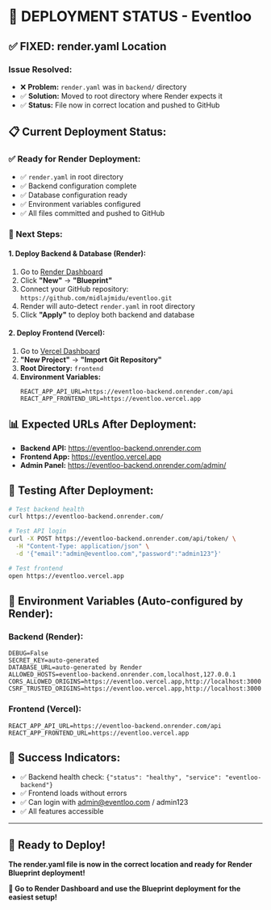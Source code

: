 # 🚀 DEPLOYMENT STATUS - Eventloo

## ✅ **FIXED: render.yaml Location**

### **Issue Resolved:**
- ❌ **Problem:** `render.yaml` was in `backend/` directory
- ✅ **Solution:** Moved to root directory where Render expects it
- ✅ **Status:** File now in correct location and pushed to GitHub

## 📋 **Current Deployment Status:**

### **✅ Ready for Render Deployment:**
- ✅ `render.yaml` in root directory
- ✅ Backend configuration complete
- ✅ Database configuration ready
- ✅ Environment variables configured
- ✅ All files committed and pushed to GitHub

### **🎯 Next Steps:**

#### **1. Deploy Backend & Database (Render):**
1. Go to [Render Dashboard](https://dashboard.render.com)
2. Click **"New"** → **"Blueprint"**
3. Connect your GitHub repository: `https://github.com/midlajmidu/eventloo.git`
4. Render will auto-detect `render.yaml` in root directory
5. Click **"Apply"** to deploy both backend and database

#### **2. Deploy Frontend (Vercel):**
1. Go to [Vercel Dashboard](https://vercel.com/dashboard)
2. **"New Project"** → **"Import Git Repository"**
3. **Root Directory:** `frontend`
4. **Environment Variables:**
   ```
   REACT_APP_API_URL=https://eventloo-backend.onrender.com/api
   REACT_APP_FRONTEND_URL=https://eventloo.vercel.app
   ```

## 📊 **Expected URLs After Deployment:**

- **Backend API:** https://eventloo-backend.onrender.com
- **Frontend App:** https://eventloo.vercel.app
- **Admin Panel:** https://eventloo-backend.onrender.com/admin/

## 🧪 **Testing After Deployment:**

```bash
# Test backend health
curl https://eventloo-backend.onrender.com/

# Test API login
curl -X POST https://eventloo-backend.onrender.com/api/token/ \
  -H "Content-Type: application/json" \
  -d '{"email":"admin@eventloo.com","password":"admin123"}'

# Test frontend
open https://eventloo.vercel.app
```

## 🔐 **Environment Variables (Auto-configured by Render):**

### **Backend (Render):**
```env
DEBUG=False
SECRET_KEY=auto-generated
DATABASE_URL=auto-generated by Render
ALLOWED_HOSTS=eventloo-backend.onrender.com,localhost,127.0.0.1
CORS_ALLOWED_ORIGINS=https://eventloo.vercel.app,http://localhost:3000
CSRF_TRUSTED_ORIGINS=https://eventloo.vercel.app,http://localhost:3000
```

### **Frontend (Vercel):**
```env
REACT_APP_API_URL=https://eventloo-backend.onrender.com/api
REACT_APP_FRONTEND_URL=https://eventloo.vercel.app
```

## 🎉 **Success Indicators:**

- ✅ Backend health check: `{"status": "healthy", "service": "eventloo-backend"}`
- ✅ Frontend loads without errors
- ✅ Can login with admin@eventloo.com / admin123
- ✅ All features accessible

---

## 🚀 **Ready to Deploy!**

**The render.yaml file is now in the correct location and ready for Render Blueprint deployment!**

**🎯 Go to Render Dashboard and use the Blueprint deployment for the easiest setup!** 